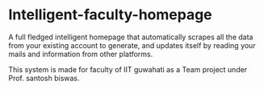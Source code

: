# Intelligent-faculty-homepage
A full fledged intelligent homepage that automatically scrapes all the data from your existing account to generate, and updates itself by reading your mails and information from other platforms.

This system is made for faculty of IIT guwahati as a Team project under Prof. santosh biswas.
